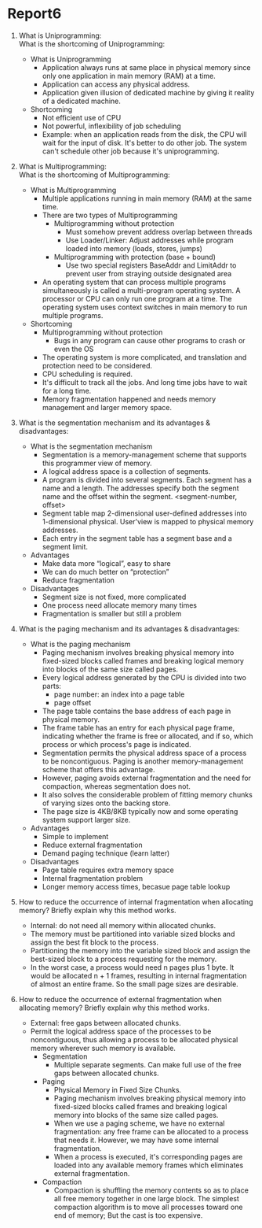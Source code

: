 # Report6

1. What is Uniprogramming:  
   What is the shortcoming of Uniprogramming:

    - What is Uniprogramming
      - Application always runs at same place in physical memory since only one application in main memory (RAM) at a time.
      - Application can access any physical address.
      - Application given illusion of dedicated machine by giving it reality of a dedicated machine.
    - Shortcoming
      - Not efficient use of CPU
      - Not powerful, inflexibility of job scheduling
      - Example: when an application reads from the disk, the CPU will wait for the input of disk. It's better to do other job. The system can't schedule other job because it's uniprogramming.

2. What is Multiprogramming:  
   What is the shortcoming of Multiprogramming:

    - What is Multiprogramming
      - Multiple applications running in main memory (RAM) at the same time.
      - There are two types of Multiprogramming
        - Multiprogramming without protection
          - Must somehow prevent address overlap between threads
          - Use Loader/Linker: Adjust addresses while program loaded into memory (loads, stores, jumps)
        - Multiprogramming with protection (base + bound)
          - Use two special registers BaseAddr and LimitAddr to prevent user from straying outside designated area
      - An operating system that can process multiple programs simultaneously is called a multi-program operating system. A processor or CPU can only run one program at a time. The operating system uses context switches in main memory to run multiple programs.
    - Shortcoming
      - Multiprogramming without protection
        - Bugs in any program can cause other programs to crash or even the OS
      - The operating system is more complicated, and translation and protection need to be considered.
      - CPU scheduling is required.
      - It's difficult to track all the jobs. And long time jobs have to wait for a long time.
      - Memory fragmentation happened and needs memory management and larger memory space.

3. What is the segmentation mechanism and its advantages & disadvantages:

    - What is the segmentation mechanism
      - Segmentation is a memory-management scheme that supports this programmer view of memory.
      - A logical address space is a collection of segments.
      - A program is divided into several segments. Each segment has a name and a length. The addresses specify both the segment name and the offset within the segment. <segment-number, offset>
      - Segment table map 2-dimensional user-defined addresses into 1-dimensional physical. User'view is mapped to physical memory addresses.
      - Each entry in the segment table has a segment base and a segment limit.
    - Advantages
      - Make data more “logical”, easy to share
      - We can do much better on “protection”
      - Reduce fragmentation
    - Disadvantages
      - Segment size is not fixed, more complicated
      - One process need allocate memory many times
      - Fragmentation is smaller but still a problem

4. What is the paging mechanism and its advantages & disadvantages:

    - What is the paging mechanism
      - Paging mechanism involves breaking physical memory into fixed-sized blocks called frames and breaking logical memory into blocks of the same size called pages.
      - Every logical address generated by the CPU is divided into two parts:
        - page number: an index into a page table
        - page offset
      - The page table contains the base address of each page in physical memory.
      - The frame table has an entry for each physical page frame, indicating whether the frame is free or allocated, and if so, which process or which process's page is indicated.
      - Segmentation permits the physical address space of a process to be noncontiguous. Paging is another memory-management scheme that offers this advantage.
      - However, paging avoids external fragmentation and the need for compaction, whereas segmentation does not.
      - It also solves the considerable problem of fitting memory chunks of varying sizes onto the backing store.
      - The page size is 4KB/8KB typically now and some operating system support larger size.
    - Advantages
      - Simple to implement
      - Reduce external fragmentation
      - Demand paging technique (learn latter)
    - Disadvantages
      - Page table requires extra memory space
      - Internal fragmentation problem
      - Longer memory access times, becasue page table lookup

5. How to reduce the occurrence of internal fragmentation when allocating memory? Briefly explain why this method works.

   - Internal: do not need all memory within allocated chunks.
   - The memory must be partitioned into variable sized blocks and assign the best fit block to the process.
   - Partitioning the memory into the variable sized block and assign the best-sized block to a process requesting for the memory.
   - In the worst case, a process would need n pages plus 1 byte. It would be allocated n + 1 frames, resulting in internal fragmentation of almost an entire frame. So the small page sizes are desirable.

6. How to reduce the occurrence of external fragmentation when allocating memory? Briefly explain why this method works.

    - External: free gaps between allocated chunks.
    - Permit the logical address space of the processes to be noncontiguous, thus allowing a process to be allocated physical memory wherever such memory is available.
      - Segmentation
        - Multiple separate segments. Can make full use of the free gaps between allocated chunks.
      - Paging
        - Physical Memory in Fixed Size Chunks.
        - Paging mechanism involves breaking physical memory into fixed-sized blocks called frames and breaking logical memory into blocks of the same size called pages.
        - When we use a paging scheme, we have no external fragmentation: any free frame can be allocated to a process that needs it. However, we may have some internal fragmentation.
        - When a process is executed, it's corresponding pages are loaded into any available memory frames which eliminates external fragmentation.
      - Compaction
        - Compaction is shuffling the memory contents so as to place all free memory together in one large block. The simplest compaction algorithm is to move all processes toward one end of memory; But the cast is too expensive.
